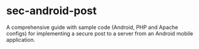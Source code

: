 # sec-android-post
A comprehensive guide with sample code (Android, PHP and Apache configs) for implementing a secure post to a server from an Android mobile application.
